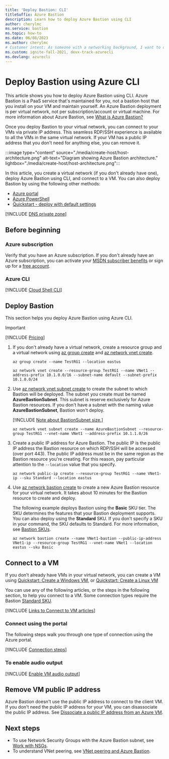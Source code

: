 ```yaml
---
title: 'Deploy Bastion: CLI'
titleSuffix: Azure Bastion
description: Learn how to deploy Azure Bastion using CLI
author: cherylmc
ms.service: bastion
ms.topic: how-to
ms.date: 06/08/2023
ms.author: cherylmc
# Customer intent: As someone with a networking background, I want to deploy Bastion and connect to a VM.
ms.custom: ignite-fall-2021, devx-track-azurecli 
ms.devlang: azurecli
---
```


# Deploy Bastion using Azure CLI

This article shows you how to deploy Azure Bastion using CLI. Azure Bastion is a PaaS service that's maintained for you, not a bastion host that you install on your VM and maintain yourself. An Azure Bastion deployment is per virtual network, not per subscription/account or virtual machine. For more information about Azure Bastion, see [What is Azure Bastion?](bastion-overview.md) 

Once you deploy Bastion to your virtual network, you can connect to your VMs via private IP address. This seamless RDP/SSH experience is available to all the VMs in the same virtual network. If your VM has a public IP address that you don't need for anything else, you can remove it. 

:::image type="content" source="./media/create-host/host-architecture.png" alt-text="Diagram showing Azure Bastion architecture." lightbox="./media/create-host/host-architecture.png":::

In this article, you create a virtual network (if you don't already have one), deploy Azure Bastion using CLI, and connect to a VM. You can also deploy Bastion by using the following other methods:

* [Azure portal](./tutorial-create-host-portal.md)
* [Azure PowerShell](bastion-create-host-powershell.md)
* [Quickstart - deploy with default settings](quickstart-host-portal.md)

[!INCLUDE [DNS private zone](../../includes/bastion-private-dns-zones-non-support.md)]

## Before beginning

### Azure subscription

Verify that you have an Azure subscription. If you don't already have an Azure subscription, you can activate your [MSDN subscriber benefits](https://azure.microsoft.com/pricing/member-offers/msdn-benefits-details) or sign up for a [free account](https://azure.microsoft.com/pricing/free-trial).

### Azure CLI

[!INCLUDE [Cloud Shell CLI](../../includes/vpn-gateway-cloud-shell-cli.md)]

## <a name="createhost"></a>Deploy Bastion

This section helps you deploy Azure Bastion using Azure CLI.

> [!IMPORTANT]
> [!INCLUDE [Pricing](../../includes/bastion-pricing.md)]
>

1. If you don't already have a virtual network, create a resource group and a virtual network using [az group create](/cli/azure/group#az-group-create) and [az network vnet create](/cli/azure/network/vnet#az-network-vnet-create).

   ```azurecli-interactive
   az group create --name TestRG1 --location eastus
   ```

   ```azurecli-interactive
   az network vnet create --resource-group TestRG1 --name VNet1 --address-prefix 10.1.0.0/16 --subnet-name default --subnet-prefix 10.1.0.0/24
   ```

1. Use [az network vnet subnet create](/cli/azure/network/vnet/subnet#az-network-vnet-subnet-create) to create the subnet to which Bastion will be deployed. The subnet you create must be named **AzureBastionSubnet**. This subnet is reserve exclusively for Azure Bastion resources. If you don't have a subnet with the naming value **AzureBastionSubnet**, Bastion won't deploy.

   [!INCLUDE [Note about BastionSubnet size.](../../includes/bastion-subnet-size.md)]

   ```azurecli-interactive
   az network vnet subnet create --name AzureBastionSubnet --resource-group TestRG1 --vnet-name VNet1 --address-prefix 10.1.1.0/26
   ```

1. Create a public IP address for Azure Bastion. The public IP is the public IP address the Bastion resource on which RDP/SSH will be accessed (over port 443). The public IP address must be in the same region as the Bastion resource you're creating. For this reason, pay particular attention to the `--location` value that you specify.

   ```azurecli-interactive
   az network public-ip create --resource-group TestRG1 --name VNet1-ip --sku Standard --location eastus
   ```

1. Use [az network bastion create](/cli/azure/network/bastion#az-network-bastion-create) to create a new Azure Bastion resource for your virtual network. It takes about 10 minutes for the Bastion resource to create and deploy.

   The following example deploys Bastion using the **Basic** SKU tier. The SKU determines the features that your Bastion deployment supports. You can also deploy using the **Standard** SKU. If you don't specify a SKU in your command, the SKU defaults to Standard.  For more information, see [Bastion SKUs](configuration-settings.md#skus).

   ```azurecli-interactive
   az network bastion create --name VNet1-bastion --public-ip-address VNet1-ip --resource-group TestRG1 --vnet-name VNet1 --location eastus --sku Basic
   ```
   
## <a name="connect"></a>Connect to a VM

If you don't already have VMs in your virtual network, you can create a VM using [Quickstart: Create a Windows VM](../virtual-machines/windows/quick-create-portal.md), or [Quickstart: Create a Linux VM](../virtual-machines/linux/quick-create-portal.md) 

You can use any of the following articles, or the steps in the following section, to help you connect to a VM. Some connection types require the Bastion [Standard SKU](configuration-settings.md#skus).

[!INCLUDE [Links to Connect to VM articles](../../includes/bastion-vm-connect-article-list.md)]

### <a name="steps"></a>Connect using the portal

The following steps walk you through one type of connection using the Azure portal.

[!INCLUDE [Connection steps](../../includes/bastion-vm-connect.md)]

### <a name="audio"></a>To enable audio output

[!INCLUDE [Enable VM audio output](../../includes/bastion-vm-audio.md)]

## <a name="ip"></a>Remove VM public IP address

Azure Bastion doesn't use the public IP address to connect to the client VM. If you don't need the public IP address for your VM, you can disassociate the public IP address. See [Dissociate a public IP address from an Azure VM](../virtual-network/ip-services/remove-public-ip-address-vm.md).

## Next steps

* To use Network Security Groups with the Azure Bastion subnet, see [Work with NSGs](bastion-nsg.md).
* To understand VNet peering, see [VNet peering and Azure Bastion](vnet-peering.md).
